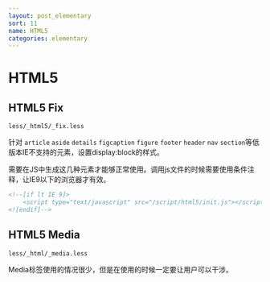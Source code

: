 ```yaml
---
layout: post_elementary
sort: 11
name: HTML5
categories: elementary
---
```


# HTML5

## HTML5 Fix
`less/_html5/_fix.less`  

针对 `article` `aside` `details` `figcaption` `figure` `footer` `header` `nav` `section`等低版本IE不支持的元素，设置display:block的样式。

需要在JS中生成这几种元素才能够正常使用。调用js文件的时候需要使用条件注释，让IE9以下的浏览器才有效。

```html
<!--[if lt IE 9]>
    <script type="text/javascript" src="/script/html5/init.js"></script>
<![endif]-->
```
    

## HTML5 Media
`less/_html/_media.less`  

Media标签使用的情况很少，但是在使用的时候一定要让用户可以干涉。